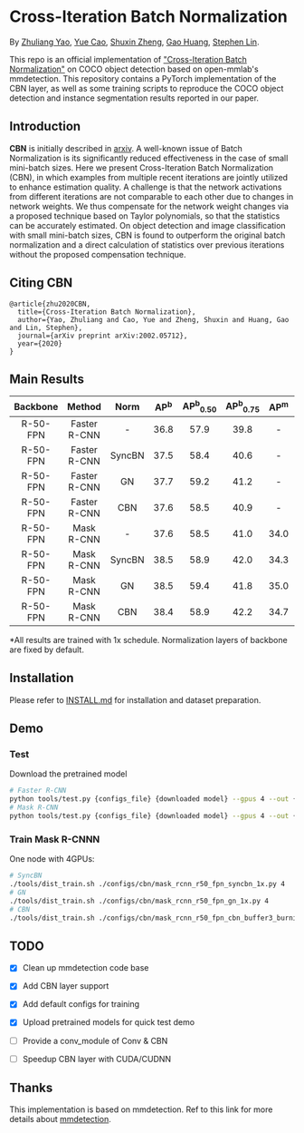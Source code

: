 # Cross-Iteration Batch Normalization

By [Zhuliang Yao](https://scholar.google.com/citations?user=J3kgC1QAAAAJ&hl=en), [Yue Cao](http://yue-cao.me), [Shuxin Zheng](https://scholar.google.co.jp/citations?user=rPhGUw0AAAAJ&hl=en), [Gao Huang](http://www.gaohuang.net/), [Stephen Lin](https://scholar.google.com/citations?user=c3PYmxUAAAAJ&hl=en).

This repo is an official implementation of ["Cross-Iteration Batch Normalization"](https://arxiv.org/abs/2002.05712) on COCO object detection based on open-mmlab's mmdetection. This repository contains a PyTorch implementation of the CBN layer, as well as some training scripts to reproduce the COCO object detection and instance segmentation results reported in our paper.

## Introduction

**CBN** is initially described in [arxiv](https://arxiv.org/abs/2002.05712). A well-known issue of Batch Normalization is its significantly reduced effectiveness in the case of small mini-batch sizes. Here we present Cross-Iteration Batch Normalization (CBN), in which examples from multiple recent iterations are jointly utilized to enhance estimation quality. A challenge is that the network activations from different iterations are not comparable to each other due to changes in network weights. We thus compensate for the network weight changes via a proposed technique based on Taylor polynomials, so that the statistics can be accurately estimated. On object detection and image classification with small mini-batch sizes, CBN is found to outperform the original batch normalization and a direct calculation of statistics over previous iterations without the proposed compensation technique.

## Citing CBN

```
@article{zhu2020CBN,
  title={Cross-Iteration Batch Normalization},
  author={Yao, Zhuliang and Cao, Yue and Zheng, Shuxin and Huang, Gao and Lin, Stephen},
  journal={arXiv preprint arXiv:2002.05712},
  year={2020}
}
```

## Main Results

| Backbone      | Method       | Norm | AP<sup>b</sup> | AP<sup>b</sup><sub>0.50</sub> | AP<sup>b</sup><sub>0.75</sub> | AP<sup>m</sup> | AP<sup>m</sup><sub>0.50</sub> | AP<sup>m</sup><sub>0.75</sub> | Download |
|:-------------:|:------------:|:----:|:----:|:----:|:----:|:----:|:----:|:----:|:----:|
| R-50-FPN | Faster R-CNN | -      | 36.8 | 57.9 | 39.8 | - | - | - | [model](https://drive.google.com/file/d/1BVAFDjJXLDdDX6F0WscvFbnCXY37uZUp/view?usp=sharing) |
| R-50-FPN | Faster R-CNN | SyncBN | 37.5 | 58.4 | 40.6 | - | - | - | [model](https://drive.google.com/file/d/1I0EdPYUUUJfCNb_HMc_EJqD4WsZAeXK1/view?usp=sharing) |
| R-50-FPN | Faster R-CNN | GN     | 37.7 | 59.2 | 41.2 | - | - | - | [model](https://drive.google.com/file/d/1SnGdTSFN0cY6zYiYxdKCZXCronFLJZhp/view?usp=sharing) |
| R-50-FPN | Faster R-CNN | CBN    | 37.6 | 58.5 | 40.9 | - | - | - | [model](https://drive.google.com/file/d/17tIX0hZVPisJpMpsHRlT86ik8DrIV4XG/view?usp=sharing) |
| R-50-FPN | Mask R-CNN | -      | 37.6 | 58.5 | 41.0 | 34.0 | 55.2 | 36.2 | [model](https://drive.google.com/file/d/1YyjL4nLnRvc0VnEN6741av6pjoCYz3va/view?usp=sharing) |
| R-50-FPN | Mask R-CNN | SyncBN | 38.5 | 58.9 | 42.0 | 34.3 | 55.7 | 36.7 | [model](https://drive.google.com/file/d/1w5fzfpItoXGgE8CkuY_hniPhlDpa4I17/view?usp=sharing) |
| R-50-FPN | Mask R-CNN | GN     | 38.5 | 59.4 | 41.8 | 35.0 | 56.4 | 37.3 | [model](https://drive.google.com/file/d/1BTrHh-4Xohhs3JuZaTYbJzegJ4SV01qx/view?usp=sharing) |
| R-50-FPN | Mask R-CNN | CBN    | 38.4 | 58.9 | 42.2 | 34.7 | 55.9 | 37.0 | [model](https://drive.google.com/file/d/1qMxyW8RDJt-LxuNhMj_waK482WDvpddo/view?usp=sharing) |

*All results are trained with 1x schedule. Normalization layers of backbone are fixed by default.


## Installation
Please refer to [INSTALL.md](INSTALL.md) for installation and dataset preparation.


## Demo

### Test
Download the pretrained model
```bash
# Faster R-CNN
python tools/test.py {configs_file} {downloaded model} --gpus 4 --out {tmp.pkl} --eval bbox
# Mask R-CNN
python tools/test.py {configs_file} {downloaded model} --gpus 4 --out {tmp.pkl} --eval bbox segm
```


### Train Mask R-CNNN
One node with 4GPUs:
```bash
# SyncBN
./tools/dist_train.sh ./configs/cbn/mask_rcnn_r50_fpn_syncbn_1x.py 4
# GN
./tools/dist_train.sh ./configs/cbn/mask_rcnn_r50_fpn_gn_1x.py 4
# CBN
./tools/dist_train.sh ./configs/cbn/mask_rcnn_r50_fpn_cbn_buffer3_burnin8_1x.py 4
```


## TODO
- [x] Clean up mmdetection code base
- [x] Add CBN layer support
- [x] Add default configs for training
- [x] Upload pretrained models for quick test demo
- [ ] Provide a conv_module of Conv & CBN
- [ ] Speedup CBN layer with CUDA/CUDNN


## Thanks
This implementation is based on mmdetection. Ref to this link for more details about [mmdetection](https://github.com/open-mmlab/mmdetection).

